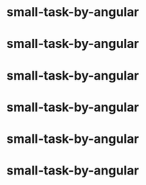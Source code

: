 # small-task-by-angular
# small-task-by-angular
# small-task-by-angular
# small-task-by-angular
# small-task-by-angular
# small-task-by-angular
